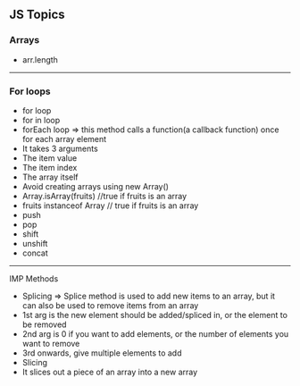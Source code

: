 ## JS Topics

### Arrays
- arr.length
---
### For loops
- for loop
- for in loop
- forEach loop => this method calls a function(a callback function) once for each array element
 - It takes 3 arguments
  - The item value
  - The item index
  - The array itself
- Avoid creating arrays using new Array()
- Array.isArray(fruits) //true if fruits is an array
- fruits instanceof Array // true if fruits is an array
- push
- pop
- shift
- unshift
- concat
--- 
IMP Methods
- Splicing => Splice method is used to add new items to an array, but it can also be used to remove items from an array
 - 1st arg is the new element should be added/spliced in, or the element to be removed
 - 2nd arg is 0 if you want to add elements, or the number of elements you want to remove
 - 3rd onwards, give multiple elements to add
- Slicing
 - It slices out a piece of an array into a new array
 